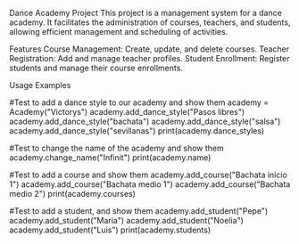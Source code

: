 Dance Academy Project
This project is a management system for a dance academy. It facilitates the administration of courses, teachers, and students, allowing efficient management and scheduling of activities.

Features
Course Management: Create, update, and delete courses.
Teacher Registration: Add and manage teacher profiles.
Student Enrollment: Register students and manage their course enrollments.



Usage Examples

#Test to add a dance style to our academy and show them
academy = Academy("Victorys")
academy.add_dance_style("Pasos libres")
academy.add_dance_style("bachata")
academy.add_dance_style("salsa")
academy.add_dance_style("sevillanas")
print(academy.dance_styles)

#Test to change the name of the academy and show them
academy.change_name("Infinit")
print(academy.name)

#Test to add a course and show them
academy.add_course("Bachata inicio 1")
academy.add_course("Bachata medio 1")
academy.add_course("Bachata medio 2")
print(academy.courses)

#Test to add a student, and show them
academy.add_student("Pepe")
academy.add_student("Maria")
academy.add_student("Noelia")
academy.add_student("Luis")
print(academy.students)
